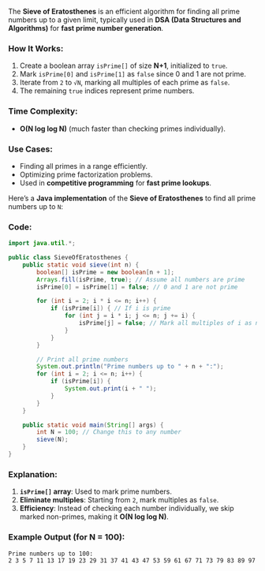 The **Sieve of Eratosthenes** is an efficient algorithm for finding all prime numbers up to a given limit, typically used in **DSA (Data Structures and Algorithms)** for **fast prime number generation**.  

### **How It Works:**
1. Create a boolean array `isPrime[]` of size **N+1**, initialized to `true`.
2. Mark `isPrime[0]` and `isPrime[1]` as `false` since 0 and 1 are not prime.
3. Iterate from `2` to `√N`, marking all multiples of each prime as `false`.
4. The remaining `true` indices represent prime numbers.

### **Time Complexity:**
- **O(N log log N)** (much faster than checking primes individually).

### **Use Cases:**
- Finding all primes in a range efficiently.
- Optimizing prime factorization problems.
- Used in **competitive programming** for **fast prime lookups**.

Here’s a **Java implementation** of the **Sieve of Eratosthenes** to find all prime numbers up to `N`:  

### **Code:**
```java
import java.util.*;

public class SieveOfEratosthenes {
    public static void sieve(int n) {
        boolean[] isPrime = new boolean[n + 1];
        Arrays.fill(isPrime, true); // Assume all numbers are prime
        isPrime[0] = isPrime[1] = false; // 0 and 1 are not prime

        for (int i = 2; i * i <= n; i++) {
            if (isPrime[i]) { // If i is prime
                for (int j = i * i; j <= n; j += i) {
                    isPrime[j] = false; // Mark all multiples of i as non-prime
                }
            }
        }

        // Print all prime numbers
        System.out.println("Prime numbers up to " + n + ":");
        for (int i = 2; i <= n; i++) {
            if (isPrime[i]) {
                System.out.print(i + " ");
            }
        }
    }

    public static void main(String[] args) {
        int N = 100; // Change this to any number
        sieve(N);
    }
}
```

### **Explanation:**
1. **`isPrime[]` array**: Used to mark prime numbers.
2. **Eliminate multiples**: Starting from `2`, mark multiples as `false`.
3. **Efficiency**: Instead of checking each number individually, we skip marked non-primes, making it **O(N log log N)**.

### **Example Output (for N = 100):**
```
Prime numbers up to 100:
2 3 5 7 11 13 17 19 23 29 31 37 41 43 47 53 59 61 67 71 73 79 83 89 97
```
